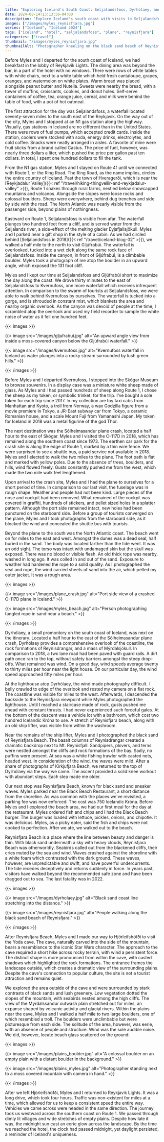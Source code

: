 ```yaml
---
title: "Exploring Iceland's South Coast: Seljalandsfoss, Dyrhólaey, and Reynisfjara Beach"
date: 2024-08-14T13:13:56-04:00
description: "Explore Iceland's south coast with visits to Seljalandsfoss, Dyrhólaey, and Reynisfjara Beach. Discover breathtaking landscapes and hidden gems."
images: ["/images/myles_reynisfjara.jpg"]
series: ["Iceland", "Iceland 2024"]
tags: ["iceland", "hotel", "seljalandsfoss", "plane", "reynisfjara"]
categories: ["travel"]
thumbnail: "/images/myles_reynisfjara.jpg"
thumbnailAlt: "Photographer kneeling on the black sand beach of Reynisfjara, Iceland, with a camera raised to take a picture."
---
```


Before Myles and I departed for the south coast of Iceland, we had breakfast in the lobby of Reykjavik Lights. The dining area was beyond the bar, in a part of the hotel with no windows. There were rows of white tables with white chairs, next to a white table which held fresh cantaloupe, grapes, oranges, and watermelon on white plates. Warm bread was placed alongside peanut butter and Nutella. Sweets were nearby the bread, with a tower of muffins, croissants, cookies, and donut holes. Self-serve containers of coffee, tea, orange juice, cereal, and milk were behind the table of food, with a pot of hot oatmeal.

The first attraction for the day was Seljalandsfoss, a waterfall located seventy-seven miles to the south east of the Reykjavik. On the way out of the city, Myles and I stopped at an N1 gas station along the highway. Visually, gas stations in Iceland are no different than in the United States. There were rows of fuel pumps, which accepted credit cards. Inside the station, coolers were stocked with soda, energy drinks, electrolytes, and cold coffee. Snacks were neatly arranged in aisles. A favorite of mine were fruit sticks from a brand called Castus. The price of fuel, however, was nearly three dollars a liter, which pushed the price per gallon past ten dollars. In total, I spent one hundred dollars to fill the tank.

From the N1 gas station, Myles and I stayed on Route 41 until we connected with Route 1, or the Ring Road. The Ring Road, as the name implies, circles the entire country of Iceland. Past the town of Hveragerði, which is near the [Reykjadalur Valley]({{< ref "/travel/hiking-thingvellir-and-reykjadalur-valley" >}}), Route 1 snakes through rural farms, nestled below snowcapped mountains and volcanos. Alongside the slopes were loose rocks and colossal boulders. Sheep were everywhere, behind dug trenches and side by side with the road. The North Atlantic was nearly visible from the passenger side, beyond plains of nothingness.

Eastward on Route 1, Seljalandsfoss is visible from afar. The waterfall plunges two hundred feet from a cliff, and is served water from the Seljalands river, a side-effect of the melting glacier Eyjafjallajökull. Myles and I parked near a gift shop in the style of a cabin. As we had circled behind [Seljalandsfoss in 2018]({{< ref "/travel/iceland-blog-02" >}}), we walked a half mile to the north to visit Gljúfrabúi. The waterfall is overlooked, tucked into a wet cleft along the same rock face of Seljalandsfoss. Inside the canyon, in front of Gljúfrabúi, is a climbable boulder. Myles took a photograph of me atop the boulder in an upward angle, which exposed the 131 foot cliff.

Myles and I kept our time at Seljalandsfoss and Gljúfrabúi short to maximize the day along the coast. We drove thirty minutes to the east of Seljalandsfoss to Kvernufoss, one more waterfall which receives infrequent attention. In comparison to the swarm of tourists at Seljalandsfoss, we were able to walk behind Kvernufoss by ourselves. The waterfall is tucked into a gorge, and is shrouded in constant mist, which blankets the area and nearby organic overlook. As the canyon was devoid of people at the time, I scrambled atop the overlook and used my field recorder to sample the white noise of water as it fell one hundred feet.

{{< images >}}

{{< image src="/images/gljufrabui.jpg" alt="An upward angle view from inside a moss-covered canyon below the Gljúfrabúi waterfall." >}}

{{< image src="/images/kvernufoss.jpg" alt="Kvernufoss waterfall in Iceland as water plunges into a rocky stream surrounded by lush green hills." >}}

{{< /images >}}

Before Myles and I departed Kvernufoss, I stopped into the Skógar Museum to browse souvenirs. In a display case was a miniature white sheep made of glass. As Myles and I had passed hundreds of sheep along Route 1, I chose the sheep as my token, or symbolic trinket, for the trip. I've bought a sole token for each trip since 2017. In my collection are toy taxi cabs from Manhattan and Kyoto, a troll from Norway, a wax Godzilla figure from a movie premiere in Tokyo, a JR-East subway car from Tokyo, a ceramic Romanian house, and a scale Mount Fuji from Yamanashi Japan. My token for Iceland in 2018 was a metal figurine of the god Thor.

The next destination was the Sólheimasandur plane crash, located a half hour to the east of Skógar. Myles and I visited the C-117D in 2018, which has remained along the southern coast since 1973. The earthen car park for the crash site is along the edge of Route 1, marked by a thin wire fence. We were surprised to see a shuttle bus, a paid service not available in 2018. Myles and I elected to walk the two miles to the plane. The foot path is flat and marked with yellow poles. Due to the absence of trees, boulders, and hills, wind flowed freely. Gusts constantly pushed me from the west, which made the two mile walk feel lengthened.

Upon arrival to the crash site, Myles and I had the plane to ourselves for a short period of time. In comparison to our last visit, the fuselage was in rough shape. Weather and people had not been kind. Large pieces of the nose and cockpit had been removed. What remained of the cockpit was covered in graffiti, hundreds of stickers, and pellet sized holes in a splatter pattern. Although the port side remained intact, new holes had been punctured on the starboard side. Before a group of tourists converged on the plane, Myles and I took photographs from the starboard side, as it blocked the wind and concealed the shuttle bus with tourists.

Beyond the plane to the south was the North Atlantic coast. The beach went on for miles to the east and west. Amongst the dunes was a dead seal, half buried in the sand. The body was located farther than the tide went. It was an odd sight. The torso was intact with undamaged skin but the skull was exposed. There was no blood or visible flesh. An old thick rope was nearby, washed in long ago. It was coiled in and out of the sand. Exposure to weather had hardened the rope to a solid quality. As I photographed the seal and rope, the wind carried sheets of sand into the air, which pelted my outer jacket. It was a rough area.

{{< images >}}

{{< image src="/images/plane_crash.jpg" alt="Port side view of a crashed C-117D plane in Iceland." >}}

{{< image src="/images/myles_beach.jpg" alt="Person photographing tangled rope in sand near a beach." >}}

{{< /images >}}

Dyrhólaey, a small promontory on the south coast of Iceland, was next on the itinerary. Located a half hour to the east of the Sólheimasandur plane crash, Dyrhólaey provides a comprehensive overlook of the coastline, the rock formations of Reynisdrangar, and a mass of Mýrdalsjökull. In comparison to 2018, a two lane road had been paved with guard rails. A dirt path once ran to the top, without safety barriers amongst the steep drop-offs. What remained was wind. On a good day, wind speeds average twenty to thirty miles per hour near the light house. On our particular day, the wind speed approached fifty miles per hour.

At the lighthouse atop Dyrhólaey, the wind made photography difficult. I belly crawled to edge of the overlook and rested my camera on a flat rock. The coastline was visible for miles to the west. Afterwards, I descended the backside to the Reynisfjara viewpoint while Myles photographed the lighthouse. Until I reached a staircase made of rock, gusts pushed me ahead with constant thrusts. I had never experienced such forceful gales. At the bottom of the descent was a vehicle lot with a bathroom, which cost two hundred Icelandic Króna to use. A stretch of Reynisfjara beach, along with an old ship lifter, was visible from within the washroom.

Near the remains of the ship lifter, Myles and I photographed the black sand of Reynisfjara Beach. The basalt columns of Reynisdrangar created a dramatic backdrop next to Mt. Reynisfjall. Sandpipers, plovers, and terns were nestled amongst the cliffs and rock formations of the bay. Sadly, no puffins were present. At sea was a white fishing trawler with casted nets, headed west. In consideration of the wind, the waves were mild. After a share of photographs of Kirkjufjara Beach, we returned to the top of Dyrhólaey via the way we came. The ascent provided a solid knee workout with abundant steps. Each step made me older.

Our next stop was Reynisfjara Beach, known for black sand and sneaker waves. Myles parked near the Black Beach Restaurant, a short distance from the shoreline. As was common with the places we've revisited, a parking fee was now enforced. The cost was 750 Icelandic Króna. Before Myles and I explored the beach area, we had our first meal for the day at the restaurant. Myles ordered fish and chips and I had the Black Beach burger. The burger was loaded with lettuce, pickles, onions, and chipotle. It was delicious. Myles, as a picky eater, said the fish and chips were not cooked to perfection. After we ate, we walked out to the beach.

Reynisfjara Beach is a place where the line between beauty and danger is thin. With black sand underneath a sky with heavy clouds, Reynisfjara Beach was otherworldly. Seabirds called out from the blackened cliffs, their cries muted by the sea and wind. Waves crashed against the shoreline with a white foam which contrasted with the dark ground. These waves, however, are unpredictable and swift, and have powerful undercurrents. The tide recedes deceptively and returns suddenly in force. In years past, visitors have walked beyond the recommended safe zone and have been dragged out to sea. The last fatality was in 2022.

{{< images >}}

{{< image src="/images/dyrholaey.jpg" alt="Black sand coast line stretching into the distance." >}}

{{< image src="/images/reynisfjara.jpg" alt="People walking along the black sand beach of Reynisfjara." >}}

{{< /images >}}

After Reynisfjara Beach, Myles and I made our way to Hjörleifshöfði to visit the Yoda cave. The cave, naturally carved into the side of the mountain, bears a resemblance to the iconic Star Wars character. The approach to the cave required a short hike across rocky terrain, with wind a persistent force. The distinct shape is more pronounced from within the cave, with casted shadows which highlighted the rock formations. The entrance frames the landscape outside, which creates a dramatic view of the surrounding plains. Despite the cave's connection to popular culture, the site is not a tourist attraction and remains quiet.

We explored the area outside of the cave and were surrounded by stark contrasts of black sands and lush greenery. Low vegetation dotted the slopes of the mountain, with seabirds nested among the high cliffs. The view of the Mýrdalssandur outwash plain stretched out for miles, an expanse shaped by volcanic activity and glacial rivers. Within the plains near the cave, Myles and I walked a half mile to two large boulders, one of which resembled a troll. The boulders were unclimbable but were picturesque from each side. The solitude of the area, however, was eerie, with an absence of people and structure. Wind was the sole audible noise. We did, however, locate beach glass scattered on the ground.

{{< images >}}

{{< image src="/images/plains_boulder.jpg" alt="A colossal boulder on an empty plain with a distant boulder in the background." >}}

{{< image src="/images/plains_myles.jpg" alt="Photographer standing next to a moss covered mountain with camera in hand." >}}

{{< /images >}}

After we left Hjörleifshöfði, Myles and I returned to Reykjavik Lights. It was a long drive, which took four hours. Traffic was non-existent for miles at a time, which allowed for us to keep a consistent speed the entire way. Vehicles we came across were headed in the same direction. The journey took us westward across the southern coast on Route 1. We passed through dimly lit villages and wide stretches of empty plains. Despite how late it was, the midnight sun cast an eerie glow across the landscape. By the time we reached the hotel, the clock had passed midnight, yet daylight persisted, a reminder of Iceland's uniqueness.
